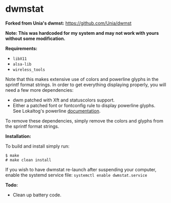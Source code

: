 dwmstat
====
**Forked from Unia's dwmst:** https://github.com/Unia/dwmst

**Note: This was hardcoded for my system and may not work with yours without some modification.**

**Requirements:**
* `libX11`
* `alsa-lib`
* `wireless_tools`

Note that this makes extensive use of colors and powerline glyphs in the sprintf format strings. In order to get everything displaying properly, you will need a few more dependencies:
* dwm patched with Xft and statuscolors support.
* Either a patched font or fontconfig rule to display powerline glyphs.  
See Lokaltog's powerline [documentation](https://powerline.readthedocs.org/en/latest/installation/linux.html#font-installation).

To remove these dependencies, simply remove the colors and glyphs from the sprintf format strings.

**Installation:**

To build and install simply run:

	$ make
	# make clean install

If you wish to have dwmstat re-launch after suspending your computer, enable the systemd service file:
`systemctl enable dwmstat.service`

**Todo:**
* Clean up battery code.
